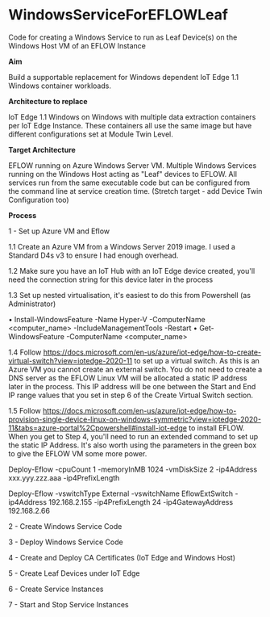 # WindowsServiceForEFLOWLeaf
Code for creating a Windows Service to run as Leaf Device(s) on the Windows Host VM of an EFLOW Instance

**Aim**

Build a supportable replacement for Windows dependent IoT Edge 1.1 Windows container workloads.

**Architecture to replace**

IoT Edge 1.1 Windows on Windows with multiple data extraction containers per IoT Edge Instance. These containers all use the same image but have different configurations set at Module Twin Level.

**Target Architecture**

EFLOW running on Azure Windows Server VM. Multiple Windows Services running on the Windows Host acting as "Leaf" devices to EFLOW. All services run from the same executable code but can be configured from the command line at service creation time. (Stretch target - add Device Twin Configuration too)

**Process**

1 - Set up Azure VM and Eflow

1.1 Create an Azure VM from a Windows Server 2019 image. I used a Standard D4s v3 to ensure I had enough overhead.

1.2 Make sure you have an IoT Hub with an IoT Edge device created, you'll need the connection string for this device later in the process

1.3 Set up nested virtualisation, it's easiest to do this from Powershell (as Administrator)

•	Install-WindowsFeature -Name Hyper-V -ComputerName <computer_name> -IncludeManagementTools -Restart
•	Get-WindowsFeature -ComputerName <computer_name>

1.4 Follow https://docs.microsoft.com/en-us/azure/iot-edge/how-to-create-virtual-switch?view=iotedge-2020-11 to set up a virtual switch. As this is an Azure VM you cannot create an external switch. You do not need to create a DNS server as the EFLOW Linux VM will be allocated a static IP address later in the process. This IP address will be one between the Start and End IP range values that you set in step 6 of the Create Virtual Switch section.

1.5 Follow https://docs.microsoft.com/en-us/azure/iot-edge/how-to-provision-single-device-linux-on-windows-symmetric?view=iotedge-2020-11&tabs=azure-portal%2Cpowershell#install-iot-edge to install EFLOW. When you get to Step 4, you'll need to run an extended command to set up the static IP Address. It's also worth using the parameters in the green box to give the EFLOW VM some more power.

Deploy-Eflow -cpuCount 1 -memoryInMB 1024 -vmDiskSize 2 -ip4Address xxx.yyy.zzz.aaa -ip4PrefixLength

Deploy-Eflow -vswitchType External -vswitchName EflowExtSwitch -ip4Address 192.168.2.155 -ip4PrefixLength 24 -ip4GatewayAddress 192.168.2.66


2 - Create Windows Service Code

3 - Deploy Windows Service Code

4 - Create and Deploy CA Certificates (IoT Edge and Windows Host)

5 - Create Leaf Devices under IoT Edge

6 - Create Service Instances

7 - Start and Stop Service Instances


